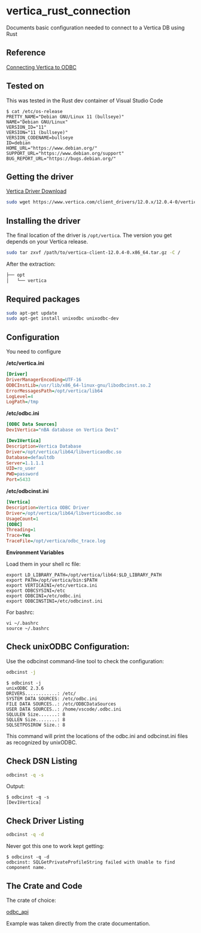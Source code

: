 # vertica_rust_connection
Documents basic configuration needed to connect to a Vertica DB using Rust

## Reference

[Connecting Vertica to ODBC](https://docs.vertica.com/23.4.x/en/connecting-to/client-libraries/client-drivers/install-config/odbc/)

## Tested on

This was tested in the Rust dev container of Visual Studio Code

```shell
$ cat /etc/os-release 
PRETTY_NAME="Debian GNU/Linux 11 (bullseye)"
NAME="Debian GNU/Linux"
VERSION_ID="11"
VERSION="11 (bullseye)"
VERSION_CODENAME=bullseye
ID=debian
HOME_URL="https://www.debian.org/"
SUPPORT_URL="https://www.debian.org/support"
BUG_REPORT_URL="https://bugs.debian.org/"
```

## Getting the driver

[Vertica Driver Download](https://www.vertica.com/download/vertica/client-drivers/)

```bash
sudo wget https://www.vertica.com/client_drivers/12.0.x/12.0.4-0/vertica-client-12.0.4-0.x86_64.tar.gz
```

## Installing the driver

The final location of the driver is `/opt/vertica`. The version you get depends on your Vertica release.

```bash
sudo tar zxvf /path/to/vertica-client-12.0.4-0.x86_64.tar.gz -C /
```

After the extraction:

```txt
├── opt
│   └── vertica
```

## Required packages

```bash
sudo apt-get update
sudo apt-get install unixodbc unixodbc-dev
```

## Configuration

You need to configure 

**/etc/vertica.ini**

```ini
[Driver]
DriverManagerEncoding=UTF-16
ODBCInstLib=/usr/lib/x86_64-linux-gnu/libodbcinst.so.2
ErrorMessagesPath=/opt/vertica/lib64
LogLevel=4
LogPath=/tmp
```

**/etc/odbc.ini**

```ini
[ODBC Data Sources]
Dev1Vertica="nBA database on Vertica Dev1"

[Dev1Vertica]
Description=Vertica Database
Driver=/opt/vertica/lib64/libverticaodbc.so
Database=defaultdb
Server=1.1.1.1
UID=ro_user
PWD=password
Port=5433
```

**/etc/odbcinst.ini**

```ini
[Vertica]
Description=Vertica ODBC Driver
Driver=/opt/vertica/lib64/libverticaodbc.so
UsageCount=1
[ODBC]
Threading=1 
Trace=Yes
TraceFile=/opt/vertica/odbc_trace.log
```
**Environment Variables**

Load them in your shell rc file:

```text
export LD_LIBRARY_PATH=/opt/vertica/lib64:$LD_LIBRARY_PATH
export PATH=/opt/vertica/bin:$PATH
export VERTICAINI=/etc/vertica.ini
export ODBCSYSINI=/etc
export ODBCINI=/etc/odbc.ini
export ODBCINSTINI=/etc/odbcinst.ini
```

For bashrc:

```shell
vi ~/.bashrc
source ~/.bashrc
```

## Check unixODBC Configuration:

Use the odbcinst command-line tool to check the configuration:
```bash
odbcinst -j
```

```shell
$ odbcinst -j
unixODBC 2.3.6
DRIVERS............: /etc/
SYSTEM DATA SOURCES: /etc/odbc.ini
FILE DATA SOURCES..: /etc/ODBCDataSources
USER DATA SOURCES..: /home/vscode/.odbc.ini
SQLULEN Size.......: 8
SQLLEN Size........: 8
SQLSETPOSIROW Size.: 8
```

This command will print the locations of the odbc.ini and odbcinst.ini files as recognized by unixODBC.

## Check DSN Listing

```bash
odbcinst -q -s
```

Output:

```shell
$ odbcinst -q -s
[Dev1Vertica]
```

## Check Driver Listing

```bash
odbcinst -q -d
```

Never got this one to work kept getting:

```shell
$ odbcinst -q -d
odbcinst: SQLGetPrivateProfileString failed with Unable to find component name.
```

## The Crate and Code

The crate of choice:

[odbc_api](https://crates.io/crates/odbc-api)

Example was taken directly from the crate documentation.



